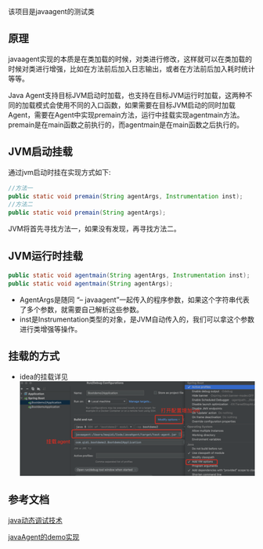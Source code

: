 该项目是javaagent的测试类

## 原理

javaagent实现的本质是在类加载的时候，对类进行修改，这样就可以在类加载的时候对类进行增强，比如在方法前后加入日志输出，或者在方法前后加入耗时统计等等。

Java Agent支持目标JVM启动时加载，也支持在目标JVM运行时加载，这两种不同的加载模式会使用不同的入口函数，如果需要在目标JVM启动的同时加载Agent，需要在Agent中实现premain方法，运行中挂载实现agentmain方法。
premain是在main函数之前执行的，而agentmain是在main函数之后执行的。
## JVM启动挂载
通过jvm启动时挂在实现方式如下:
```java
//方法一
public static void premain(String agentArgs, Instrumentation inst);
//方法二
public static void premain(String agentArgs);
```
JVM将首先寻找方法一，如果没有发现，再寻找方法二。
## JVM运行时挂载
```java
public static void agentmain(String agentArgs, Instrumentation inst);
public static void agentmain(String agentArgs);
```
- AgentArgs是随同 “– javaagent”一起传入的程序参数，如果这个字符串代表了多个参数，就需要自己解析这些参数。
- inst是Instrumentation类型的对象，是JVM自动传入的，我们可以拿这个参数进行类增强等操作。


挂载的方式
-
- idea的挂载详见![agentSet.png](agentSet.png)

## 参考文档

[java动态调试技术](https://pdai.tech/md/java/jvm/java-jvm-agent-usage.html)

[javaAgent的demo实现](https://blog.csdn.net/qq_36370910/article/details/130562385)